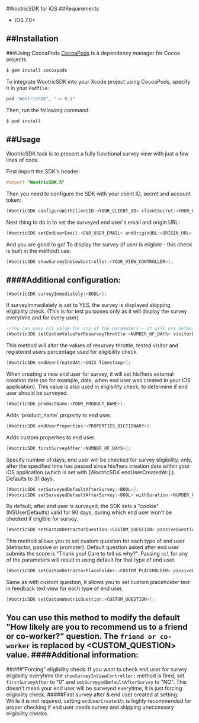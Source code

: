 #WootricSDK for iOS
##Requirements
- iOS 7.0+

##Installation
---
###Using CocoaPods
[CocoaPods](http://cocoapods.org) is a dependency manager for Cocoa projects.

```bash
$ gem install cocoapods
```
To integrate WootricSDK into your Xcode project using CocoaPods, specify it in your `Podfile`:
```ruby
pod "WootricSDK", "~> 0.1"
```
Then, run the following command:

```bash
$ pod install
```
##Usage
---
WootricSDK task is to present a fully functional survey view with just a few lines of code.

First import the SDK's header:
```objective-c
#import "WootricSDK.h"
```
Then you need to configure the SDK with your client ID, secret and account token:
```objective-c
[WootricSDK configureWithClientID:<YOUR_CLIENT_ID> clientSecret:<YOUR_CLIENT_SECRET> andAccountToken:<YOUR_TOKEN>];
```
Next thing to do is to set the surveyed end user's email and origin URL:
```objective-c
[WootricSDK setEndUserEmail:<END_USER_EMAIL> andOriginURL:<ORIGIN_URL>];
```
And you are good to go! To display the survey (if user is eligible - this check is built in the method) use:
```objective-c
[WootricSDK showSurveyInViewController:<YOUR_VIEW_CONTROLLER>];
```

####Additional configuration:
---
```objective-c
[WootricSDK surveyImmediately:<BOOL>];
```
If surveyImmediately is set to YES, the survey is displayed skipping eligibility check. (This is for test purposes only as it will display the survey everytime and for every user)

```objective-c
//You can pass nil value for any of the parameters - it will use defaults for eligibility check if you do so.
[WootricSDK setCustomValueForResurveyThrottle:<NUMBER_OF_DAYS> visitorPercentage:<0-100> andRegisteredPercentage:<0-100>];
```
This method will alter the values of resurvey throttle, tested visitor and registered users percentage used for eligibility check.

```objective-c
[WootricSDK endUserCreatedAt:<UNIX Timestamp>];
```
When creating a new end user for survey, it will set his/hers external creation date (so for example, date, when end user was created in your iOS application).
This value is also used in eligibility check, to determine if end user should be surveyed.

```objective-c
[WootricSDK productName:<YOUR_PRODUCT_NAME>];
```
Adds 'product_name' property to end user.

```objective-c
[WootricSDK endUserProperties:<PROPERTIES_DICTIONARY>];
```
Adds custom properties to end user.

```objective-c
[WootricSDK firstSurveyAfter:<NUMBER_OF_DAYS>];
```
Specify number of days, end user will be checked for survey eligibility, only, after the specified time has passed since his/hers creation date within your iOS application (which is set with [WootricSDK endUserCreatedAt:];). Defaults to 31 days.

```objective-c
[WootricSDK setSurveyedDefaultAfterSurvey:<BOOL>];
[WootricSDK setSurveyedDefaultAfterSurvey:<BOOL> withDuration:<NUMBER_OF_DAYS>];
```
By default, after end user is surveyed, the SDK sets a "cookie" (NSUserDefaults) valid for 90 days, during which end user won't be checked if eligible for survey.

```objective-c
[WootricSDK setCustomDetractorQuestion:<CUSTOM_QUESTION> passiveQuestion:<CUSTOM_QUESTION> andPromoterQuestion:<CUSTOM_QUESTION>];
```
This method allows you to set custom question for each type of end user (detractor, passive or promoter). Default question asked after end user submits the score is "Thank you! Care to tell us why?". Passing ```nil``` for any of the parameters will result in using default for that type of end user.

```objective-c
[WootricSDK setCustomDetractorPlaceholder:<CUSTOM_PLACEHOLDER> passivePlaceholder:<CUSTOM_PLACEHOLDER> andPromoterPlaceholder:<CUSTOM_PLACEHOLDER>];
```
Same as with custom question, it allows you to set custom placeholder text in feedback text view for each type of end user.

```objective-c
[WootricSDK setCustomWootricQuestion:<CUSTOM_QUESTION>];
```
You can use this method to modify the default "How likely are you to recommend us to a friend or co-worker?" question. The ```friend or co-worker``` is replaced by <CUSTOM_QUESTION> value.
####Additional information:
---
#####"Forcing" eligibility check:
If you want to check end user for survey eligibility everytime the ```showSurveyInViewController:``` method is fired, set ```firstSurveyAfter``` to "0" and ```setSurveyedDefaultAfterSurvey``` to "NO". This doesn't mean your end user will be surveyed everytime, it is just forcing eligibility check.
#####First survey after & end user created at setting:
While it is not required, setting ```endUserCreatedAt``` is highly recommended for proper checking if end user needs survey and skipping uneccessary eligibility checks.
